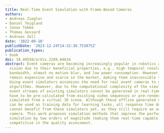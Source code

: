 ```yaml
---
title: Real-Time Event Simulation with Frame-Based Cameras
authors:
- Andreas Ziegler
- Daniel Teigland
- Jonas Tebbe
- Thomas Gossard
- Andreas Zell
date: '2022-09-10'
publishDate: '2023-12-24T14:32:30.753875Z'
publication_types:
- book
doi: 10.48550/arXiv.2209.04634
abstract: Event cameras are becoming increasingly popular in robotics and computer
  vision due to their beneficial properties, e.g., high temporal resolution, high
  bandwidth, almost no motion blur, and low power consumption. However, these cameras
  remain expensive and scarce in the market, making them inaccessible to the majority.
  Using event simulators minimizes the need for real event cameras to develop novel
  algorithms. However, due to the computational complexity of the simulation, the
  event streams of existing simulators cannot be generated in real-time but rather
  have to be pre-calculated from existing video sequences or pre-rendered and then
  simulated from a virtual 3D scene. Although these offline generated event streams
  can be used as training data for learning tasks, all response time dependent applications
  cannot benefit from these simulators yet, as they still require an actual event
  camera. This work proposes simulation methods that improve the performance of event
  simulation by two orders of magnitude (making them real-time capable) while remaining
  competitive in the quality assessment.
---
```

